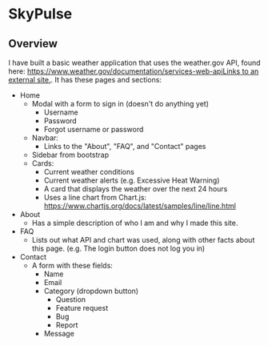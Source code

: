 # SkyPulse
## Overview

I have built a basic weather application that uses the weather.gov API, found here: 
[https://www.weather.gov/documentation/services-web-apiLinks to an external site.](https://www.weather.gov/documentation/services-web-api). 
It has these pages and sections:

* Home
    * Modal with a form to sign in (doesn't do anything yet)
        * Username
        * Password
        * Forgot username or password
    * Navbar:
        * Links to the "About", "FAQ", and "Contact" pages
    * Sidebar from bootstrap
    * Cards:
        * Current weather conditions
        * Current weather alerts (e.g. Excessive Heat Warning)
        * A card that displays the weather over the next 24 hours
        * Uses a line chart from Chart.js: https://www.chartjs.org/docs/latest/samples/line/line.html
* About
    * Has a simple description of who I am and why I made this site.
* FAQ
    * Lists out what API and chart was used, along with other facts about this page. (e.g. The login button does not log you in)
* Contact
    * A form with these fields:
        * Name
        * Email
        * Category (dropdown button)
            * Question
            * Feature request
            * Bug
            * Report
        * Message
